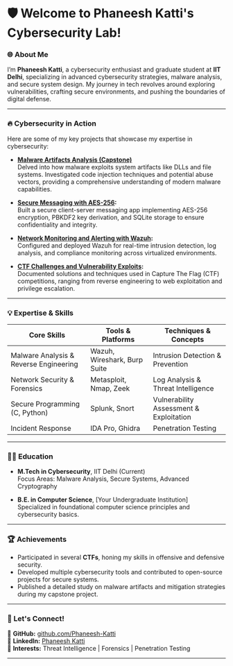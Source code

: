 
# 🛡️ Welcome to Phaneesh Katti's Cybersecurity Lab!  

### 🌐 About Me  

I’m **Phaneesh Katti**, a cybersecurity enthusiast and graduate student at **IIT Delhi**, specializing in advanced cybersecurity strategies, malware analysis, and secure system design. My journey in tech revolves around exploring vulnerabilities, crafting secure environments, and pushing the boundaries of digital defense.

---

### 🔥 Cybersecurity in Action  

Here are some of my key projects that showcase my expertise in cybersecurity:  

- **[Malware Artifacts Analysis (Capstone)](https://github.com/Phaneesh-Katti/Capstone)**  
   Delved into how malware exploits system artifacts like DLLs and file systems. Investigated code injection techniques and potential abuse vectors, providing a comprehensive understanding of modern malware capabilities.  

- **[Secure Messaging with AES-256](https://github.com/Phaneesh-Katti/AES):**  
   Built a secure client-server messaging app implementing AES-256 encryption, PBKDF2 key derivation, and SQLite storage to ensure confidentiality and integrity.  

- **[Network Monitoring and Alerting with Wazuh](https://github.com/Phaneesh-Katti/Network-Security):**  
   Configured and deployed Wazuh for real-time intrusion detection, log analysis, and compliance monitoring across virtualized environments.  

- **[CTF Challenges and Vulnerability Exploits](https://github.com/Phaneesh-Katti/CTFs):**  
   Documented solutions and techniques used in Capture The Flag (CTF) competitions, ranging from reverse engineering to web exploitation and privilege escalation.  

---

### 💡 Expertise & Skills  

| **Core Skills**                 | **Tools & Platforms**       | **Techniques & Concepts**                |
|----------------------------------|-----------------------------|------------------------------------------|
| Malware Analysis & Reverse Engineering | Wazuh, Wireshark, Burp Suite | Intrusion Detection & Prevention         |
| Network Security & Forensics    | Metasploit, Nmap, Zeek       | Log Analysis & Threat Intelligence       |
| Secure Programming (C, Python)  | Splunk, Snort               | Vulnerability Assessment & Exploitation  |
| Incident Response               | IDA Pro, Ghidra             | Penetration Testing                      |

---

### 🧑‍🎓 Education  

- **M.Tech in Cybersecurity**, IIT Delhi (Current)  
   Focus Areas: Malware Analysis, Secure Systems, Advanced Cryptography  

- **B.E. in Computer Science**, [Your Undergraduate Institution]  
   Specialized in foundational computer science principles and cybersecurity basics.  

---

### 🏆 Achievements  

- Participated in several **CTFs**, honing my skills in offensive and defensive security.  
- Developed multiple cybersecurity tools and contributed to open-source projects for secure systems.  
- Published a detailed study on malware artifacts and mitigation strategies during my capstone project.  

---

### 🌟 Let's Connect!  

🚀 **GitHub:** [github.com/Phaneesh-Katti](https://github.com/Phaneesh-Katti)  
💼 **LinkedIn:** [Phaneesh Katti](https://www.linkedin.com/in/phaneesh-katti-a09bb6220/)  
🎯 **Interests:** Threat Intelligence | Forensics | Penetration Testing  

---
